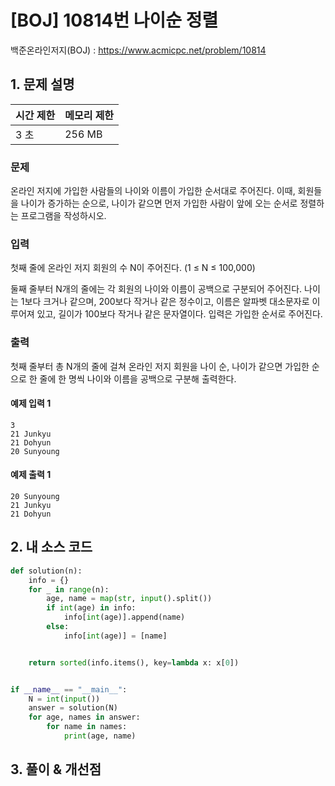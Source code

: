 # [BOJ] 10814번 나이순 정렬

백준온라인저지(BOJ) :  https://www.acmicpc.net/problem/10814



## 1. 문제 설명

| 시간 제한 | 메모리 제한 | 
| :-------- | :---------- |
| 3 초      | 256 MB      | 

### 문제

온라인 저지에 가입한 사람들의 나이와 이름이 가입한 순서대로 주어진다. 이때, 회원들을 나이가 증가하는 순으로, 나이가 같으면 먼저 가입한 사람이 앞에 오는 순서로 정렬하는 프로그램을 작성하시오.

### 입력

첫째 줄에 온라인 저지 회원의 수 N이 주어진다. (1 ≤ N ≤ 100,000)

둘째 줄부터 N개의 줄에는 각 회원의 나이와 이름이 공백으로 구분되어 주어진다. 나이는 1보다 크거나 같으며, 200보다 작거나 같은 정수이고, 이름은 알파벳 대소문자로 이루어져 있고, 길이가 100보다 작거나 같은 문자열이다. 입력은 가입한 순서로 주어진다.

### 출력

첫째 줄부터 총 N개의 줄에 걸쳐 온라인 저지 회원을 나이 순, 나이가 같으면 가입한 순으로 한 줄에 한 명씩 나이와 이름을 공백으로 구분해 출력한다.

#### 예제 입력 1

```
3
21 Junkyu
21 Dohyun
20 Sunyoung
```

#### 예제 출력 1

```
20 Sunyoung
21 Junkyu
21 Dohyun
```


## 2. 내 소스 코드

```python
def solution(n):
    info = {}
    for _ in range(n):
        age, name = map(str, input().split())
        if int(age) in info:
            info[int(age)].append(name)
        else:
            info[int(age)] = [name]


    return sorted(info.items(), key=lambda x: x[0])


if __name__ == "__main__":
    N = int(input())
    answer = solution(N)
    for age, names in answer:
        for name in names:
            print(age, name)
```



## 3. 풀이 & 개선점

